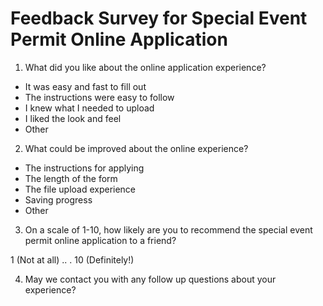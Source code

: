 # Feedback Survey for Special Event Permit Online Application

1. What did you like about the online application experience?
* It was easy and fast to fill out
* The instructions were easy to follow
* I knew what I needed to upload
* I liked the look and feel
* Other

2. What could be improved about the online experience?
* The instructions for applying
* The length of the form
* The file upload experience
* Saving progress
* Other

3. On a scale of 1-10, how likely are you to recommend the special event permit online application to a friend?

1 (Not at all) .. . 10 (Definitely!)

4. May we contact you with any follow up questions about your experience?
